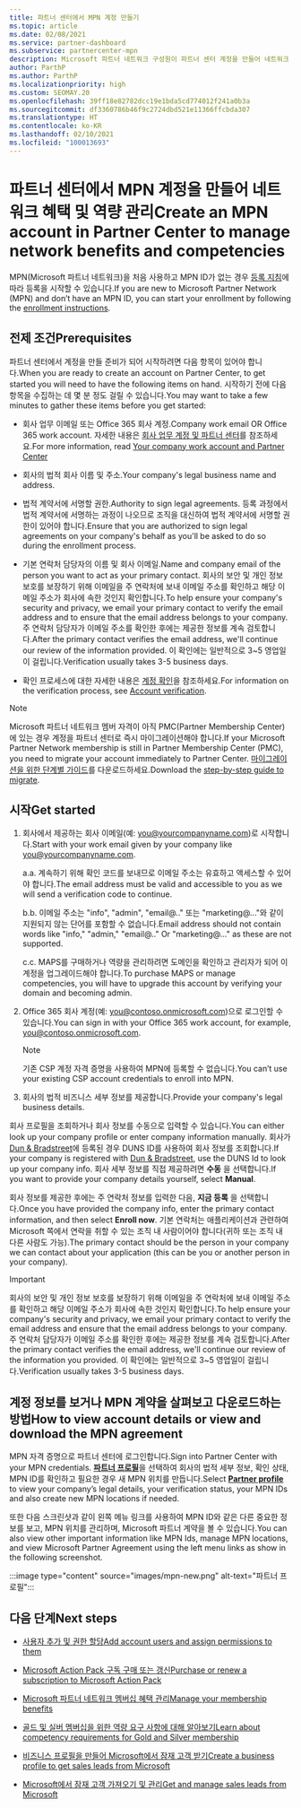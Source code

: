 ```yaml
---
title: 파트너 센터에서 MPN 계정 만들기
ms.topic: article
ms.date: 02/08/2021
ms.service: partner-dashboard
ms.subservice: partnercenter-mpn
description: Microsoft 파트너 네트워크 구성원이 파트너 센터 계정을 만들어 네트워크 혜택 및 역량을 관리하는 방법에 대해 알아봅니다.
author: ParthP
ms.author: ParthP
ms.localizationpriority: high
ms.custom: SEOMAY.20
ms.openlocfilehash: 39ff18e82782dcc19e1bda5cd774012f241a0b3a
ms.sourcegitcommit: df3360786b46f9c2724dbd521e11366ffcbda307
ms.translationtype: HT
ms.contentlocale: ko-KR
ms.lasthandoff: 02/10/2021
ms.locfileid: "100013693"
---
```

# <a name="create-an-mpn-account-in-partner-center-to-manage-network-benefits-and-competencies"></a><span data-ttu-id="0e4e2-103">파트너 센터에서 MPN 계정을 만들어 네트워크 혜택 및 역량 관리</span><span class="sxs-lookup"><span data-stu-id="0e4e2-103">Create an MPN account in Partner Center to manage network benefits and competencies</span></span>


<span data-ttu-id="0e4e2-104">MPN(Microsoft 파트너 네트워크)을 처음 사용하고 MPN ID가 없는 경우 [등록 지침](https://partner.microsoft.com/dashboard/account/v3/enrollment/introduction/partnership)에 따라 등록을 시작할 수 있습니다.</span><span class="sxs-lookup"><span data-stu-id="0e4e2-104">If you are new to Microsoft Partner Network (MPN) and don’t have an MPN ID, you can start your enrollment by following the [enrollment instructions](https://partner.microsoft.com/dashboard/account/v3/enrollment/introduction/partnership).</span></span>

## <a name="prerequisites"></a><span data-ttu-id="0e4e2-105">전제 조건</span><span class="sxs-lookup"><span data-stu-id="0e4e2-105">Prerequisites</span></span> 

<span data-ttu-id="0e4e2-106">파트너 센터에서 계정을 만들 준비가 되어 시작하려면 다음 항목이 있어야 합니다.</span><span class="sxs-lookup"><span data-stu-id="0e4e2-106">When you are ready to create an account on Partner Center, to get started you will need to have the following items on hand.</span></span>  <span data-ttu-id="0e4e2-107">시작하기 전에 다음 항목을 수집하는 데 몇 분 정도 걸릴 수 있습니다.</span><span class="sxs-lookup"><span data-stu-id="0e4e2-107">You may want to take a few minutes to gather these items before you get started:</span></span>

- <span data-ttu-id="0e4e2-108">회사 업무 이메일 또는 Office 365 회사 계정.</span><span class="sxs-lookup"><span data-stu-id="0e4e2-108">Company work email OR Office 365 work account.</span></span> <span data-ttu-id="0e4e2-109">자세한 내용은 [회사 업무 계정 및 파트너 센터](azure-active-directory-tenants-and-partner-center.md)를 참조하세요.</span><span class="sxs-lookup"><span data-stu-id="0e4e2-109">For more information, read [Your company work account and Partner Center](azure-active-directory-tenants-and-partner-center.md)</span></span> 
 
- <span data-ttu-id="0e4e2-110">회사의 법적 회사 이름 및 주소.</span><span class="sxs-lookup"><span data-stu-id="0e4e2-110">Your company's legal business name and address.</span></span>

- <span data-ttu-id="0e4e2-111">법적 계약서에 서명할 권한.</span><span class="sxs-lookup"><span data-stu-id="0e4e2-111">Authority to sign legal agreements.</span></span> <span data-ttu-id="0e4e2-112">등록 과정에서 법적 계약서에 서명하는 과정이 나오므로 조직을 대신하여 법적 계약서에 서명할 권한이 있어야 합니다.</span><span class="sxs-lookup"><span data-stu-id="0e4e2-112">Ensure that you are authorized to sign legal agreements on your company's behalf as you'll be asked to do so during the enrollment process.</span></span>

- <span data-ttu-id="0e4e2-113">기본 연락처 담당자의 이름 및 회사 이메일.</span><span class="sxs-lookup"><span data-stu-id="0e4e2-113">Name and company email of the person you want to act as your primary contact.</span></span> <span data-ttu-id="0e4e2-114">회사의 보안 및 개인 정보 보호를 보장하기 위해 이메일을 주 연락처에 보내 이메일 주소를 확인하고 해당 이메일 주소가 회사에 속한 것인지 확인합니다.</span><span class="sxs-lookup"><span data-stu-id="0e4e2-114">To help ensure your company's security and privacy, we email your primary contact to verify the email address and to ensure that the email address belongs to your company.</span></span> <span data-ttu-id="0e4e2-115">주 연락처 담당자가 이메일 주소를 확인한 후에는 제공한 정보를 계속 검토합니다.</span><span class="sxs-lookup"><span data-stu-id="0e4e2-115">After the primary contact verifies the email address, we'll continue our review of the information provided.</span></span> <span data-ttu-id="0e4e2-116">이 확인에는 일반적으로 3~5 영업일이 걸립니다.</span><span class="sxs-lookup"><span data-stu-id="0e4e2-116">Verification usually takes 3-5 business days.</span></span> 

- <span data-ttu-id="0e4e2-117">확인 프로세스에 대한 자세한 내용은 [계정 확인](verification-responses.md)을 참조하세요.</span><span class="sxs-lookup"><span data-stu-id="0e4e2-117">For information on the verification process, see [Account verification](verification-responses.md).</span></span>

>[!NOTE]
><span data-ttu-id="0e4e2-118">Microsoft 파트너 네트워크 멤버 자격이 아직 PMC(Partner Membership Center)에 있는 경우 계정을 파트너 센터로 즉시 마이그레이션해야 합니다.</span><span class="sxs-lookup"><span data-stu-id="0e4e2-118">If your Microsoft Partner Network membership is still in Partner Membership Center (PMC), you need to migrate your account immediately to Partner Center.</span></span> <span data-ttu-id="0e4e2-119">[마이그레이션을 위한 단계별 가이드](https://assetsprod.microsoft.com/mpn/migrate-pmc-pc-mpa-guide.pptx)를 다운로드하세요.</span><span class="sxs-lookup"><span data-stu-id="0e4e2-119">Download the [step-by-step guide to migrate](https://assetsprod.microsoft.com/mpn/migrate-pmc-pc-mpa-guide.pptx).</span></span>

## <a name="get-started"></a><span data-ttu-id="0e4e2-120">시작</span><span class="sxs-lookup"><span data-stu-id="0e4e2-120">Get started</span></span>

1. <span data-ttu-id="0e4e2-121">회사에서 제공하는 회사 이메일(예: you@yourcompanyname.com)로 시작합니다.</span><span class="sxs-lookup"><span data-stu-id="0e4e2-121">Start with your work email given by your company like you@yourcompanyname.com.</span></span>
 
    <span data-ttu-id="0e4e2-122">a.</span><span class="sxs-lookup"><span data-stu-id="0e4e2-122">a.</span></span>  <span data-ttu-id="0e4e2-123">계속하기 위해 확인 코드를 보내므로 이메일 주소는 유효하고 액세스할 수 있어야 합니다.</span><span class="sxs-lookup"><span data-stu-id="0e4e2-123">The email address must be valid and accessible to you as we will send a verification code to continue.</span></span>

    <span data-ttu-id="0e4e2-124">b.</span><span class="sxs-lookup"><span data-stu-id="0e4e2-124">b.</span></span>  <span data-ttu-id="0e4e2-125">이메일 주소는 "info", "admin", "email@.." 또는 "marketing@..."와 같이 지원되지 않는 단어를 포함할 수 없습니다.</span><span class="sxs-lookup"><span data-stu-id="0e4e2-125">Email address should not contain words like "info," "admin," "email@.." Or "marketing@..." as these are not supported.</span></span>

    <span data-ttu-id="0e4e2-126">c.</span><span class="sxs-lookup"><span data-stu-id="0e4e2-126">c.</span></span>  <span data-ttu-id="0e4e2-127">MAPS를 구매하거나 역량을 관리하려면 도메인을 확인하고 관리자가 되어 이 계정을 업그레이드해야 합니다.</span><span class="sxs-lookup"><span data-stu-id="0e4e2-127">To purchase MAPS or manage competencies, you will have to upgrade this account by verifying your domain and becoming admin.</span></span> 

2. <span data-ttu-id="0e4e2-128">Office 365 회사 계정(예: you@contoso.onmicrosoft.com)으로 로그인할 수 있습니다.</span><span class="sxs-lookup"><span data-stu-id="0e4e2-128">You can sign in with your Office 365 work account, for example, you@contoso.onmicrosoft.com.</span></span>

   >[!NOTE]
   > <span data-ttu-id="0e4e2-129">기존 CSP 계정 자격 증명을 사용하여 MPN에 등록할 수 없습니다.</span><span class="sxs-lookup"><span data-stu-id="0e4e2-129">You can’t use your existing CSP account credentials to enroll into MPN.</span></span>

3. <span data-ttu-id="0e4e2-130">회사의 법적 비즈니스 세부 정보를 제공합니다.</span><span class="sxs-lookup"><span data-stu-id="0e4e2-130">Provide your company's legal business details.</span></span>

<span data-ttu-id="0e4e2-131">회사 프로필을 조회하거나 회사 정보를 수동으로 입력할 수 있습니다.</span><span class="sxs-lookup"><span data-stu-id="0e4e2-131">You can either look up your company profile or enter company information manually.</span></span> <span data-ttu-id="0e4e2-132">회사가 [Dun & Bradstreet](https://partner.microsoft.com/marketing/usisvshowcase/dunandbrad)에 등록된 경우 DUNS ID를 사용하여 회사 정보를 조회합니다.</span><span class="sxs-lookup"><span data-stu-id="0e4e2-132">If your company is registered with [Dun & Bradstreet](https://partner.microsoft.com/marketing/usisvshowcase/dunandbrad), use the DUNS Id to look up your company info.</span></span> <span data-ttu-id="0e4e2-133">회사 세부 정보를 직접 제공하려면 **수동** 을 선택합니다.</span><span class="sxs-lookup"><span data-stu-id="0e4e2-133">If you want to provide your company details yourself, select **Manual**.</span></span>

<span data-ttu-id="0e4e2-134">회사 정보를 제공한 후에는 주 연락처 정보를 입력한 다음, **지금 등록** 을 선택합니다.</span><span class="sxs-lookup"><span data-stu-id="0e4e2-134">Once you have provided the company info, enter the primary contact information, and then select **Enroll now**.</span></span>
<span data-ttu-id="0e4e2-135">기본 연락처는 애플리케이션과 관련하여 Microsoft 쪽에서 연락을 취할 수 있는 조직 내 사람이어야 합니다(귀하 또는 조직 내 다른 사람도 가능).</span><span class="sxs-lookup"><span data-stu-id="0e4e2-135">The primary contact should be the person in your company we can contact about your application (this can be you or another person in your company).</span></span>

>[!IMPORTANT]
><span data-ttu-id="0e4e2-136">회사의 보안 및 개인 정보 보호를 보장하기 위해 이메일을 주 연락처에 보내 이메일 주소를 확인하고 해당 이메일 주소가 회사에 속한 것인지 확인합니다.</span><span class="sxs-lookup"><span data-stu-id="0e4e2-136">To help ensure your company's security and privacy, we email your primary contact to verify the email address and ensure that the email address belongs to your company.</span></span> <span data-ttu-id="0e4e2-137">주 연락처 담당자가 이메일 주소를 확인한 후에는 제공한 정보를 계속 검토합니다.</span><span class="sxs-lookup"><span data-stu-id="0e4e2-137">After the primary contact verifies the email address, we'll continue our review of the information you provided.</span></span> <span data-ttu-id="0e4e2-138">이 확인에는 일반적으로 3~5 영업일이 걸립니다.</span><span class="sxs-lookup"><span data-stu-id="0e4e2-138">Verification usually takes 3-5 business days.</span></span> 

## <a name="how-to-view-account-details-or-view-and-download-the-mpn-agreement"></a><span data-ttu-id="0e4e2-139">계정 정보를 보거나 MPN 계약을 살펴보고 다운로드하는 방법</span><span class="sxs-lookup"><span data-stu-id="0e4e2-139">How to view account details or view and download the MPN agreement</span></span>

<span data-ttu-id="0e4e2-140">MPN 자격 증명으로 파트너 센터에 로그인합니다.</span><span class="sxs-lookup"><span data-stu-id="0e4e2-140">Sign into Partner Center with your MPN credentials.</span></span> <span data-ttu-id="0e4e2-141">[**파트너 프로필**](https://partner.microsoft.com/pcv/accountsettings/connectedpartnerprofile)을 선택하여 회사의 법적 세부 정보, 확인 상태, MPN ID를 확인하고 필요한 경우 새 MPN 위치를 만듭니다.</span><span class="sxs-lookup"><span data-stu-id="0e4e2-141">Select [**Partner profile**](https://partner.microsoft.com/pcv/accountsettings/connectedpartnerprofile) to view your company’s legal details, your verification status, your MPN IDs and also create new MPN locations if needed.</span></span> 

<span data-ttu-id="0e4e2-142">또한 다음 스크린샷과 같이 왼쪽 메뉴 링크를 사용하여 MPN ID와 같은 다른 중요한 정보를 보고, MPN 위치를 관리하며, Microsoft 파트너 계약을 볼 수 있습니다.</span><span class="sxs-lookup"><span data-stu-id="0e4e2-142">You can also view other important information like MPN Ids, manage MPN locations, and view Microsoft Partner Agreement using the left menu links as show in the following screenshot.</span></span>

:::image type="content" source="images/mpn-new.png" alt-text="파트너 프로필":::


## <a name="next-steps"></a><span data-ttu-id="0e4e2-144">다음 단계</span><span class="sxs-lookup"><span data-stu-id="0e4e2-144">Next steps</span></span>

-   [<span data-ttu-id="0e4e2-145">사용자 추가 및 권한 할당</span><span class="sxs-lookup"><span data-stu-id="0e4e2-145">Add account users and assign permissions to them</span></span>](create-user-accounts-and-set-permissions.md)

-   [<span data-ttu-id="0e4e2-146">Microsoft Action Pack 구독 구매 또는 갱신</span><span class="sxs-lookup"><span data-stu-id="0e4e2-146">Purchase or renew a subscription to Microsoft Action Pack</span></span>](mpn-get-action-pack.md)

-   [<span data-ttu-id="0e4e2-147">Microsoft 파트너 네트워크 멤버십 혜택 관리</span><span class="sxs-lookup"><span data-stu-id="0e4e2-147">Manage your membership benefits</span></span>](manage-your-partner-network-benefits.md)

-   [<span data-ttu-id="0e4e2-148">골드 및 실버 멤버십을 위한 역량 요구 사항에 대해 알아보기</span><span class="sxs-lookup"><span data-stu-id="0e4e2-148">Learn about competency requirements for Gold and Silver membership</span></span>](https://partner.microsoft.com/membership/competencies)

-   [<span data-ttu-id="0e4e2-149">비즈니스 프로필을 만들어 Microsoft에서 잠재 고객 받기</span><span class="sxs-lookup"><span data-stu-id="0e4e2-149">Create a business profile to get sales leads from Microsoft</span></span>](create-a-marketing-profile.md)

-   [<span data-ttu-id="0e4e2-150">Microsoft에서 잠재 고객 가져오기 및 관리</span><span class="sxs-lookup"><span data-stu-id="0e4e2-150">Get and manage sales leads from Microsoft</span></span>](manage-leads.md)
